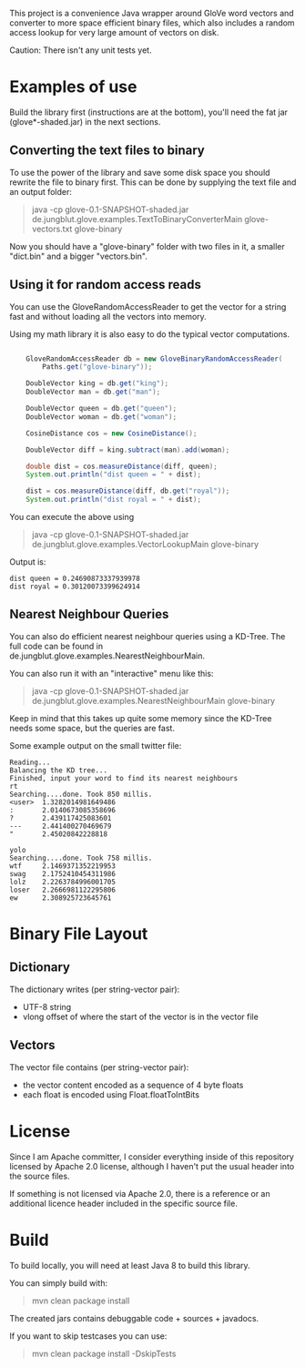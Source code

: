This project is a convenience Java wrapper around GloVe word vectors and converter to more space efficient binary files, which also includes a random access lookup for very large amount of vectors on disk.

Caution: There isn't any unit tests yet.


Examples of use
===================

Build the library first (instructions are at the bottom), you'll need the fat jar (glove*-shaded.jar) in the next sections.


Converting the text files to binary
-----------------------------------

To use the power of the library and save some disk space you should rewrite the file to binary first.
This can be done by supplying the text file and an output folder:

> java -cp glove-0.1-SNAPSHOT-shaded.jar de.jungblut.glove.examples.TextToBinaryConverterMain glove-vectors.txt glove-binary

Now you should have a "glove-binary" folder with two files in it, a smaller "dict.bin" and a bigger "vectors.bin".


Using it for random access reads
-----------------------------------

You can use the GloveRandomAccessReader to get the vector for a string fast and without loading all the vectors into memory.

Using my math library it is also easy to do the typical vector computations.

```java

    GloveRandomAccessReader db = new GloveBinaryRandomAccessReader(
        Paths.get("glove-binary"));

    DoubleVector king = db.get("king");
    DoubleVector man = db.get("man");

    DoubleVector queen = db.get("queen");
    DoubleVector woman = db.get("woman");

    CosineDistance cos = new CosineDistance();

    DoubleVector diff = king.subtract(man).add(woman);

    double dist = cos.measureDistance(diff, queen);
    System.out.println("dist queen = " + dist);

    dist = cos.measureDistance(diff, db.get("royal"));
    System.out.println("dist royal = " + dist);

```

You can execute the above using

> java -cp glove-0.1-SNAPSHOT-shaded.jar de.jungblut.glove.examples.VectorLookupMain glove-binary

Output is:

```
dist queen = 0.24690873337939978
dist royal = 0.30120073399624914

```

Nearest Neighbour Queries
-------------------------

You can also do efficient nearest neighbour queries using a KD-Tree. The full code can be found in de.jungblut.glove.examples.NearestNeighbourMain.

You can also run it with an "interactive" menu like this:

> java -cp glove-0.1-SNAPSHOT-shaded.jar de.jungblut.glove.examples.NearestNeighbourMain glove-binary

Keep in mind that this takes up quite some memory since the KD-Tree needs some space, but the queries are fast.

Some example output on the small twitter file:

```
Reading...
Balancing the KD tree...
Finished, input your word to find its nearest neighbours
rt
Searching....done. Took 850 millis.
<user>  1.3282014981649486
:       2.0140673085358696
?       2.439117425083601
---     2.441400270469679
"       2.45020842228818

yolo
Searching....done. Took 758 millis.
wtf     2.1469371352219953
swag    2.1752410454311986
lolz    2.2263784996001705
loser   2.2666981122295806
ew      2.308925723645761

```


Binary File Layout
==================

Dictionary
----------

The dictionary writes (per string-vector pair): 
 - UTF-8 string
 - vlong offset of where the start of the vector is in the vector file
 
 
Vectors
-------  

The vector file contains (per string-vector pair):
 - the vector content encoded as a sequence of 4 byte floats 
 - each float is encoded using Float.floatToIntBits


License
===================

Since I am Apache committer, I consider everything inside of this repository 
licensed by Apache 2.0 license, although I haven't put the usual header into the source files.

If something is not licensed via Apache 2.0, there is a reference or an additional licence header included in the specific source file.


Build
===================

To build locally, you will need at least Java 8 to build this library.

You can simply build with:
 
> mvn clean package install

The created jars contains debuggable code + sources + javadocs.

If you want to skip testcases you can use:

> mvn clean package install -DskipTests
